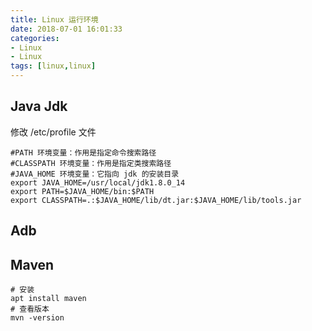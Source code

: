 ```yaml
---
title: Linux 运行环境
date: 2018-07-01 16:01:33
categories: 
- Linux 
- Linux
tags: [linux,linux]
---
```


<meta name="referrer" content="no-referrer" />


##  Java Jdk
修改 /etc/profile 文件
```shell
#PATH 环境变量：作用是指定命令搜索路径
#CLASSPATH 环境变量：作用是指定类搜索路径
#JAVA_HOME 环境变量：它指向 jdk 的安装目录
export JAVA_HOME=/usr/local/jdk1.8.0_14
export PATH=$JAVA_HOME/bin:$PATH
export CLASSPATH=.:$JAVA_HOME/lib/dt.jar:$JAVA_HOME/lib/tools.jar
```

## Adb

## Maven

```
# 安装
apt install maven
# 查看版本
mvn -version
```

